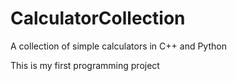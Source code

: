 # CalculatorCollection
<p>A collection of simple calculators in C++ and Python</p>
<p>This is my first programming project</p>
